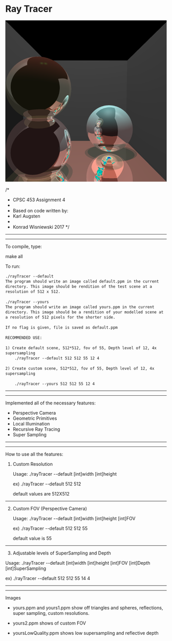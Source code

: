 # Ray Tracer

![alt text](https://github.com/konieboy/C-Ray-Tracer/blob/master/images/yours1.png)


/*
*   CPSC 453 Assignment 4
*
*   Based on code written by:
*   Karl Augsten  
* 	
*	Konrad Wisniewski 2017 
*/
------------------------------------------------
------------------------------------------------

To compile, type:

make all

To run:

	./rayTracer --default
	The program should write an image called default.ppm in the current directory. This image should be rendition of the test scene at a resolution of 512 x 512.

	./rayTracer --yours
	The program should write an image called yours.ppm in the current directory. This image should be a rendition of your modelled scene at a resolution of 512 pixels for the shorter side.

	If no flag is given, file is saved as default.ppm
	
	RECOMMENDED USE:

	1) Create default scene, 512*512, fov of 55, Depth level of 12, 4x supersampling
		./rayTracer --default 512 512 55 12 4
		
	2) Create custom scene, 512*512, fov of 55, Depth level of 12, 4x supersampling
	
		./rayTracer --yours 512 512 55 12 4
		
------------------------------------------------
------------------------------------------------
Implemented all of the necessary features:
- Perspective Camera
- Geometric Primitives
- Local Illumination
- Recursive Ray Tracing
- Super Sampling
------------------------------------------------
------------------------------------------------

How to use all the features:

1) Custom Resolution 

	Usage: ./rayTracer --default [int]width [int]height

	ex) ./rayTracer --default 512 512

	default values are 512X512

------------------------------------------------
2) Custom FOV (Perspective Camera)

	Usage: ./rayTracer --default [int]width [int]height [int]FOV

	ex) ./rayTracer --default 512 512 55

	default value is 55
------------------------------------------------

3) Adjustable levels of SuperSampling and Depth 

Usage: ./rayTracer --default [int]width [int]height [int]FOV [int]Depth [int]SuperSampling

ex) ./rayTracer --default 512 512 55 14 4

------------------------------------------------
------------------------------------------------

Images

- yours.ppm and yours1.ppm show off triangles and spheres, reflections, super sampling, custom resolutions.

- yours2.ppm shows of custom FOV

- yoursLowQuality.ppm shows low supersampling and reflective depth
